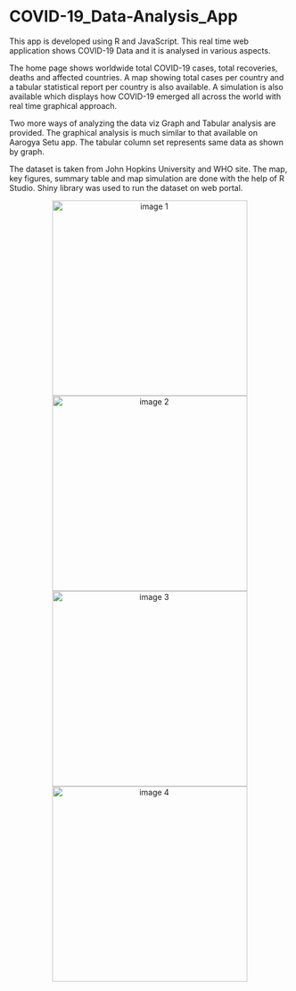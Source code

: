 # COVID-19_Data-Analysis_App
This app is developed using R and JavaScript. This real time web application shows COVID-19 Data and it is analysed in various aspects.

The home page shows worldwide total COVID-19 cases, total recoveries, deaths and affected countries. A map showing total cases per country and a tabular statistical report per country is also available. A simulation is also available which displays how COVID-19 emerged all across the world with real time graphical approach.

Two more ways of analyzing the data viz Graph and Tabular analysis are provided. The graphical analysis is much similar to that available on Aarogya Setu app. The tabular column set represents same data as shown by graph.

The dataset is taken from John Hopkins University and WHO site. The map, key figures, summary table and map simulation are done with the help of R Studio. Shiny library was used to run the dataset on web portal.

<p align="center">
  <img src="https://media-exp1.licdn.com/dms/image/C4D22AQGnRIAOBBrymg/feedshare-shrink_800/0/1610874886359?e=1614816000&v=beta&t=ioJX0TKku_TGvg7F4uuOyjhkIpZOwBVRnd4zuPy13bY" width="350" title="image 1">
  <img src="https://media-exp1.licdn.com/dms/image/C4D22AQGImM1pzDws-Q/feedshare-shrink_800/0/1610874886144?e=1614816000&v=beta&t=R6KUwPQENlfaP4b7loZwnMoYJTnzudlOSPSNZ6CqYrE" width="350" title="image 2">
  <img src="https://media-exp1.licdn.com/dms/image/C4D22AQEi5l3ksdAtoQ/feedshare-shrink_800/0/1610874885846?e=1614816000&v=beta&t=mbImI1Wl6wz6QjLMDP3NRXt9PEAybxAcn3QO-L1ao3A" width="350" title="image 3">
  <img src="https://media-exp1.licdn.com/dms/image/C4D22AQELdTxNv-x-PA/feedshare-shrink_800/0/1610874886483?e=1614816000&v=beta&t=xaeGazMgTrnFsvknWPvKY1rQ367UrOW5hZmxJZFGsPA" width="350" title="image 4">
</p>
